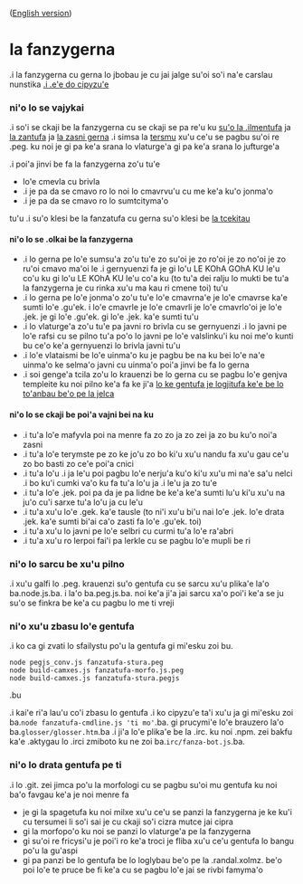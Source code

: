 ([English version](./README.md))

la fanzygerna
=============

.i la fanzygerna cu gerna lo jbobau je cu jai jalge su'oi so'i na'e carslau nunstika [.i .e'e do cipyzu'e](https://mezohe.github.io/gentufa/glosser/glosser.htm)

### ni'o lo se vajykai

.i so'i se ckaji be la fanzygerna cu se ckaji se pa re'u ku [su'o la .ilmentufa](https://github.com/lojban/ilmentufa/) ja [la zantufa](https://github.com/guskant/gerna_cipra) ja [la zasni gerna](https://mw.lojban.org/lmw/zasni_gerna) .i simsa la [tersmu](https://gitlab.com/zugz/tersmu) xu'u ce'u se pagbu su'oi re .peg. ku noi je gi pa ke'a srana lo vlaturge'a gi pa ke'a srana lo jufturge'a

.i poi'a jinvi be fa la fanzygerna zo'u tu'e
* lo'e cmevla cu brivla
* .i je pa da se cmavo ro lo noi lo cmavrvu'u cu me ke'a ku'o jonma'o
* .i je pa da se cmavo ro lo sumtcityma'o

tu'u .i su'o klesi be la fanzatufa cu gerna su'o klesi be [la tcekitau](https://mw.lojban.org/ce_ki_tau_jau)

#### ni'o lo se .olkai be la fanzygerna

* .i lo gerna pe lo'e sumsu'a zo'u tu'e zo su'oi je zo ro'oi je zo no'oi je zo ru'oi cmavo ma'oi le .i gernyuenzi fa je gi lo'u LE KOhA GOhA KU le'u co'u ku gi lo'u LE KOhA KU le'u co'a ku (to tu'a dei ralju lo mukti be tu'a la fanzygerna je cu rinka xu'u ma kau ri cmene toi) tu'u
* .i lo gerna pe lo'e jonma'o zo'u tu'e lo'e cmavrna'e je lo'e cmavrse ka'e sumti lo'e .gu'ek. i lo'e cmavrle je lo'e cmavrli je lo'e cmavrlo'oi je lo'e .jek. je gi lo'e .gu'ek. gi lo'e .jek. ka'e sumti tu'u
* .i lo vlaturge'a zo'u tu'e pa javni ro brivla cu se gernyuenzi .i lo javni pe lo'e rafsi cu se pilno tu'a po'o lo javni pe lo'e valslinku'i ku noi me'o kunti bu ce'o ke'a gernyuenzi lo brivla javni tu'u
* .i lo'e vlataismi be lo'e uinma'o ku je pagbu be na ku bei lo'e na'e uinma'o ke selma'o javni cu uinma'o poi'a jinvi be fa lo gerna
* .i soi genge'a tcila zo'u lo krauenzi be lo gerna cu se pagbu lo'e genjva templeite ku noi pilno ke'a fa ke ji'a [lo ke gentufa je logjitufa ke'e be lo to'anbau be'o pe la jelca](https://github.com/eaburns/toaq)

#### ni'o lo se ckaji be poi'a vajni bei na ku

* .i tu'a lo'e mafyvla poi na menre fa zo zo ja zo zei ja zo bu ku'o noi'a zasni
* .i tu'a lo'e terymste pe zo ke jo'u zo bo ki'u xu'u nandu fa xu'u gau ce'u zo bo basti zo ce'e poi'a cnici
* .i tu'a lo'u .i ja le'u poi pagbu lo'e nerju'a ku'o ki'u xu'u mi na'e sa'u nelci .i bo ku'i cumki va'o ku fa tu'a lo'u ja .i le'u ja zo tu'e
* .i tu'a lo'e .jek. poi pa da je pa lidne be ke'a ke'a sumti lu'u ki'u xu'u na ju'o cu'i sarxe tu'a lo'u ja cu le'u
* .i tu'a xu'u lo'e .gek. ka'e tausle (to ni'i xu'u bi'u nai lo'e .jek. lo'e drata .jek. ka'e sumti bi'ai ca'o zasti fa lo'e .gu'ek. toi)
* .i tu'a xu'u lo javni pe lo'e selbri cu curmi tu'a lo'e ra'abri
* .i tu'a xu'u ro lerpoi fai'i pa lerkle cu se pagbu lo'e mupli be ri

### ni'o lo sarcu be xu'u pilno

.i xu'u galfi lo .peg. krauenzi su'o gentufa cu se sarcu xu'u plika'e la'o ba.node.js.ba. i la'o ba.peg.js.ba. noi ke'a ji'a jai sarcu xa'o poi'i ke'a se ju su'o se finkra be ke'a cu pagbu lo me ti vreji

### ni'o xu'u zbasu lo'e gentufa

.i ko ca gi zvati lo sfailystu po'u la gentufa gi mi'esku zoi bu.

```
node pegjs_conv.js fanzatufa-stura.peg
node build-camxes.js fanzatufa-morfo.js.peg
node build-camxes.js fanzatufa-stura.pegjs
```
.bu

.i kai'e ri'a lau'u co'i zbasu lo gentufa .i ko cipyzu'e ta'i xu'u ja gi mi'esku zoi ba.``node fanzatufa-cmdline.js 'ti mo'``.ba. gi prucymi'e lo'e brauzero la'o ba.``glosser/glosser.htm``.ba .i ji'a lo'e plika'e be la .irc. ku noi .npm. zei bakfu ka'e .aktygau lo .irci zmiboto ku ne zoi ba.``irc/fanza-bot.js``.ba.

### ni'o lo drata gentufa pe ti

.i lo .git. zei jimca po'u la morfologi cu se pagbu su'oi mu gentufa ku noi ba'o favgau ke'a je noi menre fa

* je gi la spagetufa ku noi milxe xu'u ce'u se panzi la fanzygerna je ke ku'i cu tersumei li so'i sai je cu ckaji so'i cizra mutce jai cipra
* gi la morfopo'o ku noi se panzi lo vlaturge'a pe la fanzygerna
* gi su'oi re fricysi'u je poi'i ro ke'a troci je fliba xu'u ce'u gentufa lo bangu po'u la gu'aspi
* gi pa panzi be lo gentufa be lo loglybau be'o pe la .randal.xolmz. be'o poi lo'e te pruce be fi ke'a cu se pagbu lo'e jai se rivbi famyma'o
